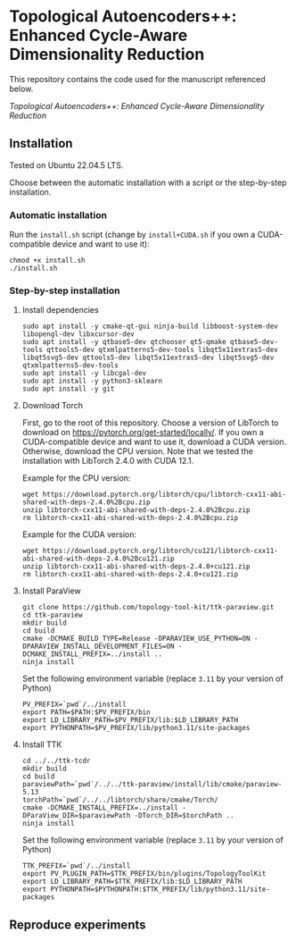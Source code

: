 # Topological Autoencoders++: Enhanced Cycle-Aware Dimensionality Reduction

This repository contains the code used for the manuscript referenced below.

*Topological Autoencoders++: Enhanced Cycle-Aware Dimensionality Reduction*

## Installation

Tested on Ubuntu 22.04.5 LTS. 

Choose between the automatic installation with a script or the step-by-step installation.

### Automatic installation

Run the `install.sh` script (change by `install+CUDA.sh` if you own a CUDA-compatible device and want to use it):
```
chmod +x install.sh
./install.sh
```

### Step-by-step installation 

1. Install dependencies

   ```
   sudo apt install -y cmake-qt-gui ninja-build libboost-system-dev libopengl-dev libxcursor-dev
   sudo apt install -y qtbase5-dev qtchooser qt5-qmake qtbase5-dev-tools qttools5-dev qtxmlpatterns5-dev-tools libqt5x11extras5-dev libqt5svg5-dev qttools5-dev libqt5x11extras5-dev libqt5svg5-dev qtxmlpatterns5-dev-tools 
   sudo apt install -y libcgal-dev
   sudo apt install -y python3-sklearn 
   sudo apt install -y git
   ```

2. Download Torch

   First, go to the root of this repository.
   Choose a version of LibTorch to download on https://pytorch.org/get-started/locally/. If you own a CUDA-compatible device and want to use it, download a CUDA version. Otherwise, download the CPU version. Note that we tested the installation with LibTorch 2.4.0 with CUDA 12.1.
   
   Example for the CPU version:
   ```
   wget https://download.pytorch.org/libtorch/cpu/libtorch-cxx11-abi-shared-with-deps-2.4.0%2Bcpu.zip
   unzip libtorch-cxx11-abi-shared-with-deps-2.4.0%2Bcpu.zip
   rm libtorch-cxx11-abi-shared-with-deps-2.4.0%2Bcpu.zip
   ```
   
   Example for the CUDA version:
   ```
   wget https://download.pytorch.org/libtorch/cu121/libtorch-cxx11-abi-shared-with-deps-2.4.0%2Bcu121.zip
   unzip libtorch-cxx11-abi-shared-with-deps-2.4.0+cu121.zip
   rm libtorch-cxx11-abi-shared-with-deps-2.4.0+cu121.zip
   ```

3. Install ParaView

   ```
   git clone https://github.com/topology-tool-kit/ttk-paraview.git
   cd ttk-paraview
   mkdir build
   cd build
   cmake -DCMAKE_BUILD_TYPE=Release -DPARAVIEW_USE_PYTHON=ON -DPARAVIEW_INSTALL_DEVELOPMENT_FILES=ON -DCMAKE_INSTALL_PREFIX=../install ..
   ninja install
   ```
   Set the following environment variable (replace `3.11` by your version of Python)
   ```
   PV_PREFIX=`pwd`/../install
   export PATH=$PATH:$PV_PREFIX/bin
   export LD_LIBRARY_PATH=$PV_PREFIX/lib:$LD_LIBRARY_PATH
   export PYTHONPATH=$PV_PREFIX/lib/python3.11/site-packages
   ```

4. Install TTK
   
   ```
   cd ../../ttk-tcdr
   mkdir build
   cd build
   paraviewPath=`pwd`/../../ttk-paraview/install/lib/cmake/paraview-5.13
   torchPath=`pwd`/../../libtorch/share/cmake/Torch/
   cmake -DCMAKE_INSTALL_PREFIX=../install -DParaView_DIR=$paraviewPath -DTorch_DIR=$torchPath ..
   ninja install
   ```
   Set the following environment variable (replace `3.11` by your version of Python)
   ```
   TTK_PREFIX=`pwd`/../install
   export PV_PLUGIN_PATH=$TTK_PREFIX/bin/plugins/TopologyToolKit
   export LD_LIBRARY_PATH=$TTK_PREFIX/lib:$LD_LIBRARY_PATH
   export PYTHONPATH=$PYTHONPATH:$TTK_PREFIX/lib/python3.11/site-packages
   ```

## Reproduce experiments

